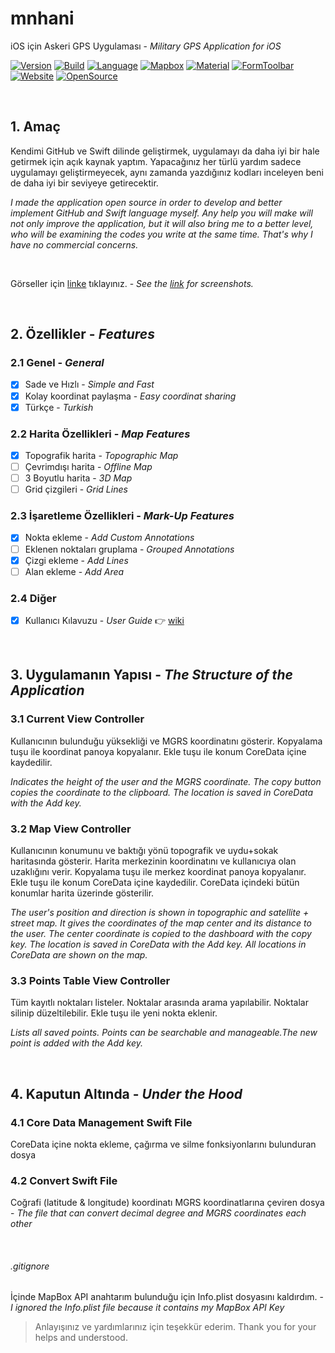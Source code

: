 # mnhani
iOS için Askeri GPS Uygulaması - *Military GPS Application for iOS*

[![Version](https://img.shields.io/badge/Version-3.1-ff9500.svg)](https://swift.org/)
[![Build](https://img.shields.io/badge/Build-7-ff9500.svg)](https://swift.org/)
[![Language](https://img.shields.io/badge/Swift-4.1-ff9500.svg)](https://swift.org/)
[![Mapbox](https://img.shields.io/badge/Mapbox-4.0.1-4264fb.svg)](https://www.mapbox.com/)
[![Material](https://img.shields.io/badge/Material-55.0.4-ff9500.svg)](https://material.io/)
[![FormToolbar](https://img.shields.io/badge/FormToolbar-1.1-ff9500.svg)](https://github.com/sgr-ksmt/FormToolbar)
[![Website](https://img.shields.io/website-up-down-green-red/http/abuzeremre.com.svg)](http://abuzeremre.com/)
[![OpenSource](https://img.shields.io/badge/Open-Source-ff9500.svg)](https://swift.org/)

<br>

## 1. Amaç
Kendimi GitHub ve Swift dilinde geliştirmek, uygulamayı da daha iyi bir hale getirmek için açık kaynak yaptım. Yapacağınız her türlü yardım sadece uygulamayı geliştirmeyecek, aynı zamanda yazdığınız kodları inceleyen beni de daha iyi bir seviyeye getirecektir. 


*I made the application open source in order to develop and better implement GitHub and Swift language myself. Any help you will make will not only improve the application, but it will also bring me to a better level, who will be examining the codes you write at the same time. That's why I have no commercial concerns.*

<br>

Görseller için [linke](http://abuzeremre.com/mnhani-app) tıklayınız. - *See the [link](http://abuzeremre.com/mnhani-app) for screenshots.*


<br>

## 2. Özellikler - *Features*
### 2.1 Genel - *General*
- [x] Sade ve Hızlı - *Simple and Fast*
- [x] Kolay koordinat paylaşma - *Easy coordinat sharing*
- [x] Türkçe - *Turkish*
### 2.2 Harita Özellikleri - *Map Features*
- [x] Topografik harita - *Topographic Map*
- [ ] Çevrimdışı harita - *Offline Map*
- [ ] 3 Boyutlu harita - *3D Map*
- [ ] Grid çizgileri - *Grid Lines*
### 2.3 İşaretleme Özellikleri - *Mark-Up Features*
- [x] Nokta ekleme - *Add Custom Annotations*
- [ ] Eklenen noktaları gruplama - *Grouped Annotations*
- [x] Çizgi ekleme - *Add Lines*
- [ ] Alan ekleme - *Add Area*
### 2.4 Diğer
- [x] Kullanıcı Kılavuzu - *User Guide* :point_right: [wiki](https://github.com/aeosmanoglu/mnhani/wiki)

<br>

## 3. Uygulamanın Yapısı - *The Structure of the Application*
### 3.1 Current View Controller
Kullanıcının bulunduğu yüksekliği ve MGRS koordinatını gösterir. Kopyalama tuşu ile koordinat panoya kopyalanır. Ekle tuşu ile konum CoreData içine kaydedilir.


*Indicates the height of the user and the MGRS coordinate. The copy button copies the coordinate to the clipboard. The location is saved in CoreData with the Add key.*

### 3.2 Map View Controller
Kullanıcının konumunu ve baktığı yönü topografik ve uydu+sokak haritasında gösterir. Harita merkezinin koordinatını ve kullanıcıya olan uzaklığını verir. Kopyalama tuşu ile merkez koordinat panoya kopyalanır. Ekle tuşu ile konum CoreData içine kaydedilir. CoreData içindeki bütün konumlar harita üzerinde gösterilir.


*The user's position and direction is shown in topographic and satellite + street map. It gives the coordinates of the map center and its distance to the user. The center coordinate is copied to the dashboard with the copy key. The location is saved in CoreData with the Add key. All locations in CoreData are shown on the map.*

### 3.3 Points Table View Controller
Tüm kayıtlı noktaları listeler. Noktalar arasında arama yapılabilir. Noktalar silinip düzeltilebilir. Ekle tuşu ile yeni nokta eklenir.


*Lists all saved points. Points can be searchable and manageable.The new point is added with the Add key.*

<br>

## 4. Kaputun Altında - *Under the Hood*
### 4.1 Core Data Management Swift File
CoreData içine nokta ekleme, çağırma ve silme fonksiyonlarını bulunduran dosya

### 4.2 Convert Swift File
Coğrafi (latitude & longitude) koordinatı MGRS koordinatlarına çeviren dosya - *The file that can convert decimal degree and MGRS coordinates each other*

<br>

###### .gitignore
İçinde MapBox API anahtarım bulunduğu için Info.plist dosyasını kaldırdım. - *I ignored the Info.plist file because it contains my MapBox API Key*

> Anlayışınız ve yardımlarınız için teşekkür ederim.
> Thank you for your helps and understood.


